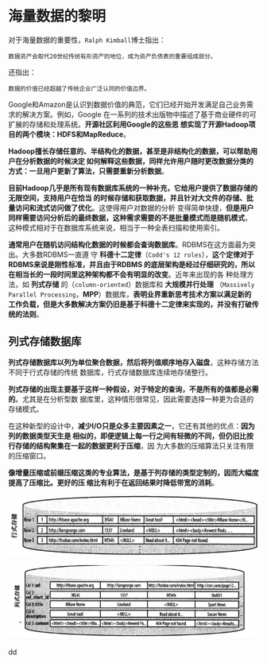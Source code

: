 海量数据的黎明
================================================================================
对于海量数据的重要性，`Ralph Kimball`博士指出：
```
数据资产会取代20世纪传统有形资产的地位，成为资产负债表的重要组成部分。
```
还指出：
```
数据的价值已经超越了传统企业广泛认同的价值边界。
```
Google和Amazon是认识到数据价值的典范，它们已经开始开发满足自己业务需求的解决方案。例如，Google
在一系列的技术出版物中描述了基于商业硬件的可扩展的存储和处理系统。**开源社区利用Google的这些思
想实现了开源Hadoop项目的两个模块：HDFS和MapReduce**。

**Hadoop擅长存储任意的、半结构化的数据，甚至是非结构化的数据，可以帮助用户在分析数据的时候决定
如何解释这些数据，同样允许用户随时更改数据分类的方式：一旦用户更新了算法，只需要重新分析数据**。

**目前Hadoop几乎是所有现有数据库系统的一种补充，它给用户提供了数据存储的无限空间，支持用户在恰当
的时候存储和获取数据，并且针对大文件的存储、批量访问和流式访问做了优化**。这使得用户对数据的分析
变得简单快捷，**但是用户同样需要访问分析后的最终数据，这种需求需要的不是批量模式而是随机模式**，
这种模式相对于在数据库系统来说，相当于一种全表扫描和使用索引。

**通常用户在随机访问结构化数据的时候都会查询数据库**。RDBMS在这方面最为突出。大多数RDBMS一直遵
守 **科德十二定律**（`Codd's 12 roles`），**这个定律对于RDBMS来说是刚性标准，并且由于RDBMS
的底层架构是经过仔细研究的，所以在相当长的一段时间里这种架构都不会有明显的改变**。近年来出现的各
种处理方法，如 **列式存储** 的（`column-oriented`）数据库和 **大规模并行处理**
（`Massively Parallel Processing`，**MPP**）数据库，**表明业界重新思考技术方案以满足新的
工作负载，但是大多数解决方案仍旧是基于科德十二定律来实现的，并没有打破传统的法则**。

## 列式存储数据库
**列式存储数据库以列为单位聚合数据，然后将列值顺序地存入磁盘**，这种存储方法不同于行式存储的传统
数据库，行式存储数据库连续地存储整行。

**列式存储的出现主要基于这样一种假设，对于特定的查询，不是所有的值都是必需的**。尤其是在分析型数
据库里，这种情形很常见，因此需要选择一种更为合适的存储模式。

在这种新型的设计中，**减少I/O只是众多主要因素之一**，它还有其他的优点：**因为列的数据类型天生是
相似的，即便逻辑上每一行之间有轻微的不同，但仍旧比按行存储的结构聚集在一起的数据更利于压缩**，因
为大多数的压缩算法只关注有限的压缩窗口。

**像增量压缩或前缀压缩这类的专业算法，是基于列存储的类型定制的，因而大幅度提高了压缩比。更好的压
缩比有利于在返回结果时降低带宽的消耗**。

![行式存储](img/1.png)

![列式存储](img/2.png)









































dd
